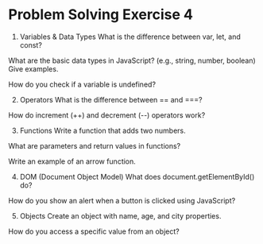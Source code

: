 # Problem Solving Exercise 4
1) Variables & Data Types
What is the difference between var, let, and const?

What are the basic data types in JavaScript? (e.g., string, number, boolean) Give examples.

How do you check if a variable is undefined?


2) Operators
What is the difference between == and ===?

How do increment (++) and decrement (--) operators work?

3) Functions
Write a function that adds two numbers.

What are parameters and return values in functions?

Write an example of an arrow function.

4) DOM (Document Object Model)
What does document.getElementById() do?

How do you show an alert when a button is clicked using JavaScript?

5) Objects
Create an object with name, age, and city properties.

How do you access a specific value from an object?
